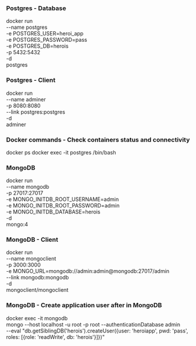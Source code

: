 ### Postgres - Database
docker run \
    --name postgres \
    -e POSTGRES_USER=heroi_app \
    -e POSTGRES_PASSWORD=pass \
    -e POSTGRES_DB=herois \
    -p 5432:5432 \
    -d \
    postgres

### Postgres - Client
docker run \
    --name adminer \
    -p 8080:8080 \
    --link postgres:postgres \
    -d \
    adminer

### Docker commands - Check containers status and connectivity
docker ps
docker exec -it postgres /bin/bash

### MongoDB
docker run \
    --name mongodb \
    -p 27017:27017 \
    -e MONGO_INITDB_ROOT_USERNAME=admin \
    -e MONGO_INITDB_ROOT_PASSWORD=admin \
    -e MONGO_INITDB_DATABASE=herois \
    -d \
    mongo:4

### MongoDB - Client
docker run \
    --name mongoclient \
    -p 3000:3000 \
    -e MONGO_URL=mongodb://admin:admin@mongodb:27017/admin \
    --link mongodb:mongodb \
    -d \
    mongoclient/mongoclient

### MongoDB - Create application user after in MongoDB
docker exec -it mongodb \
    mongo --host localhost -u root -p root --authenticationDatabase admin \
    --eval "db.getSiblingDB('herois').createUser({user: 'heroiapp', pwd: 'pass', roles: [{role: 'readWrite', db: 'herois'}]})"